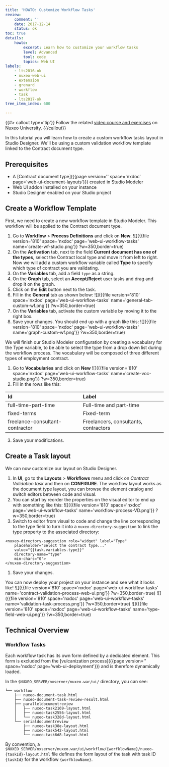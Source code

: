 ```yaml
---
title: 'HOWTO: Customize Workflow Tasks'
review:
    comment: ''
    date: 2017-12-14
    status: ok
toc: true
details:
    howto:
        excerpt: Learn how to customize your workflow tasks
        level: Advanced
        tool: code
        topics: Web UI
labels:
    - lts2016-ok
    - nuxeo-web-ui
    - extension
    - grenard
    - workflow
    - task
    - lts2017-ok
tree_item_index: 600

---
```

{{#> callout type='tip'}}
Follow the related [video course and exercises](https://university.nuxeo.com/learn/public/course/view/elearning/80/DocumentandWorkflowTaskLayoutswithNuxeoStudioDesigner) on Nuxeo University.
{{/callout}}

In this tutorial you will learn how to create a custom workflow tasks layout in Studio Designer. We'll be using a custom validation workflow template linked to the Contract document type.

## Prerequisites
- A [Contract document type]({{page version='' space='nxdoc' page='web-ui-document-layouts'}}) created in Studio Modeler
- Web UI addon installed on your instance
- Studio Designer enabled on your Studio project

## Create a Workflow Template
First, we need to create a new workflow template in Studio Modeler. This workflow will be applied to the Contract document type.

1. Go to **Workflow**&nbsp;> **Process Definitions** and click on **New**.
  ![]({{file version='810' space='nxdoc' page='web-ui-workflow-tasks' name='create-wf-studio.png'}} ?w=350,border=true)
1. On the **Activation** tab, next to the field **Current document has one of the types**, select the Contract local type and move it from left to right.
Now we will add a custom workflow variable called **Type** to specify which type of contract you are validating.
1. On the **Variables** tab, add a field `type` as a string.
1. On the **Graph** tab, select an **Accept/Reject** user tasks and drag and drop it on the graph.
1. Click on the **Edit** button next to the task.
1. Fill in the **General** tab as shown below:
  ![]({{file version='810' space='nxdoc' page='web-ui-workflow-tasks' name='general-tab-custom-wf.png'}} ?w=350,border=true)
1. On the **Variables** tab, activate the custom variable by moving it to the right box.
1. Save your changes.
  You should end up with a graph like this:
  ![]({{file version='810' space='nxdoc' page='web-ui-workflow-tasks' name='graph-custom-wf.png'}} ?w=350,border=true)

We will finish our Studio Modeler configuration by creating a vocabulary for the Type variable, to be able to select the type from a drop down list during the workflow process. The vocabulary will be composed of three different types of employment contract.

1. Go to **Vocabularies** and click on **New**
  ![]({{file version='810' space='nxdoc' page='web-ui-workflow-tasks' name='create-voc-studio.png'}} ?w=350,border=true)
2. Fill in the rows like this:

| Id                              | Label                                 |
|:--------------------------------|:--------------------------------------|
| full-time-part-time             | Full-time and part-time               |
| fixed-terms                     | Fixed-term                            |
| freelance-consultant-contractor | Freelancers, consultants, contractors |

3. Save your modifications.

## Create a Task layout
We can now customize our layout on Studio Designer.

1.  In **UI**, go to the  **Layouts** > **Workflows** menu and click on _Contract Validation task_ and then on **CONFIGURE**.
  The workflow layout works as the document type layout, you can browse the element catalog and switch editors between code and visual.
1. You can start by reorder the properties on the visual editor to end up with something like this:
  ![]({{file version='810' space='nxdoc' page='web-ui-workflow-tasks' name='workflow-process-VD.png'}} ?w=350,border=true)
1. Switch to editor from visual to code and change the line corresponding to the type field to turn it into a `nuxeo-directory-suggestion` to link the type property to the associated directory:
```
<nuxeo-directory-suggestion role="widget" label="Type"
    placeholder="Select the contract type..."
    value="{{task.variables.type}}"
    directory-name="type"
    min-chars="0">
</nuxeo-directory-suggestion>
```
1. Save your changes.  

You can now deploy your project on your instance and see what it looks like!
![]({{file version='810' space='nxdoc' page='web-ui-workflow-tasks' name='contract-validation-process-web-ui.png'}} ?w=350,border=true)
![]({{file version='810' space='nxdoc' page='web-ui-workflow-tasks' name='validation-task-process.png'}} ?w=350,border=true)
![]({{file version='810' space='nxdoc' page='web-ui-workflow-tasks' name='type-field-web-ui.png'}} ?w=350,border=true)

## Technical Overview

### Workflow Tasks

Each workflow task has its own form defined by a dedicated element. This form is excluded from the [vulcanization process]({{page version='' space='nxdoc' page='web-ui-deployment'}}) and is therefore dynamically loaded.

In the `$NUXEO_SERVER/nxserver/nuxeo.war/ui/` directory, you can see:

```
└── workflow
    ├── nuxeo-document-task.html
    ├── nuxeo-document-task-review-result.html
    ├── paralleldocumentreview
    │   ├── nuxeo-task2169-layout.html
    │   ├── nuxeo-task2556-layout.html
    │   └── nuxeo-task328d-layout.html
    └── serialdocumentreview
        ├── nuxeo-task38e-layout.html
        ├── nuxeo-task542-layout.html
        └── nuxeo-task6d8-layout.html
```

By convention, a `$NUXEO_SERVER/nxserver/nuxeo.war/ui/workflow/{worfklowName}/nuxeo-{taskId}-layout.html` file defines the form layout of the task with task ID `{taskId}` for the workflow `{worfklowName}`.
